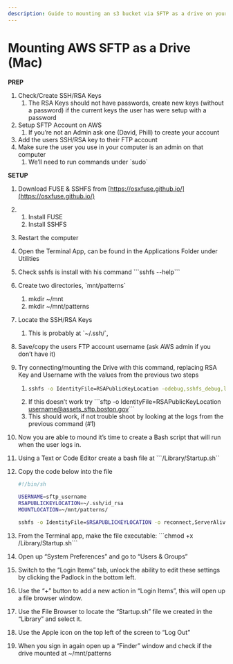 ```yaml
---
description: Guide to mounting an s3 bucket via SFTP as a drive on your computer
---
```


# Mounting AWS SFTP as a Drive \(Mac\)

**PREP**

1. Check/Create SSH/RSA Keys
   1. The RSA Keys should not have passwords, create new keys \(without a password\) if the current keys the user has were setup with a password
2. Setup SFTP Account on AWS
   1. If you’re not an Admin ask one \(David, Phill\) to create your account
3. Add the users SSH/RSA key to their FTP account
4. Make sure the user you use in your computer is an admin on that computer
   1. We’ll need to run commands under  \`sudo\`

**SETUP**

1. Download FUSE & SSHFS from [https://osxfuse.github.io/](https://osxfuse.github.io/)
2. 1. Install FUSE
   2. Install SSHFS
3. Restart the computer
4. Open the Terminal App, can be found in the Applications Folder under Utilities
5. Check sshfs is install with his command \`\`\`sshfs --help\`\`\`
6. Create two directories, \`mnt/patterns\`
   1. mkdir ~/mnt
   2. mkdir ~/mnt/patterns 
7. Locate the SSH/RSA Keys
   1. This is probably at \`~/.ssh/\`,
8. Save/copy the users FTP account username \(ask AWS admin if you don’t have it\)
9. Try connecting/mounting the Drive with this command, replacing RSA Key and Username with the values from the previous two steps
   1. ```bash
      sshfs -o IdentityFile=RSAPublicKeyLocation -odebug,sshfs_debug,loglevel=debug -o defer_permissions -o noappledouble -o volname=patterns username@assets_sftp.boston.gov:/patterns.boston.gov/assets ~/mnt/patterns/
      ```
   2. If this doesn’t work try \`\`\`sftp -o IdentityFile=RSAPublicKeyLocation [username@assets\_sftp.boston.gov](mailto:username@assets_sftp.boston.gov)\`\`\`
   3. This should work,  if not trouble shoot by looking at the logs from the previous command \(\#1\)
10. Now you are able to mound it’s time to create a Bash script that will run when the user logs in.
11. Using a Text or Code Editor create a bash file at \`\`\`/Library/Startup.sh\`\`
12. Copy the code below into the file 

    ```bash
    #!/bin/sh

    USERNAME=sftp_username
    RSAPUBLICKEYLOCATION=~/.ssh/id_rsa
    MOUNTLOCATION=~/mnt/patterns/

    sshfs -o IdentityFile=$RSAPUBLICKEYLOCATION -o reconnect,ServerAliveInterval=15,ServerAliveCountMax=3 -o defer_permissions -o noappledouble -o volname=patterns $USERNAME@assets_sftp.boston.gov:/patterns.boston.gov/assets $MOUNTLOCATION
    ```

13. From the Terminal app, make the file executable: \`\`\`chmod +x /Library/Startup.sh\`\`\`
14. Open up “System Preferences” and go to “Users & Groups”
15. Switch to the “Login Items” tab, unlock the ability to edit these settings by clicking the Padlock in the bottom left.
16. Use the “+” button to add a new action in “Login Items”, this will open up a file browser window.
17. Use the File Browser to locate the “Startup.sh” file we created in the “Library” and select it.
18. Use the Apple icon on the top left of the screen to “Log Out”
19. When you sign in again open up a “Finder” window and check if the drive mounted at ~/mnt/patterns













